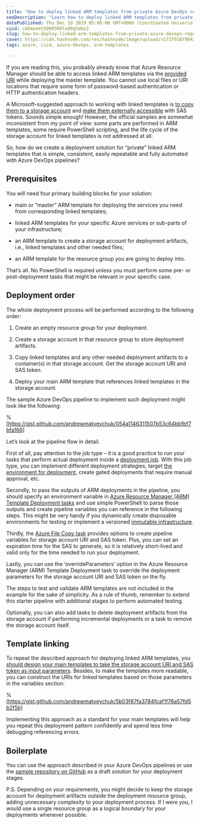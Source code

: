 ```yaml
---
title: "How to deploy linked ARM templates from private Azure DevOps repositories"
seoDescription: "Learn how to deploy linked ARM templates from private Azure DevOps repos using a consistent, automated solution with Azure DevOps pipelines"
datePublished: Thu Dec 19 2019 05:00:00 GMT+0000 (Coordinated Universal Time)
cuid: cm5moemt5000509lad9q5dmz2
slug: how-to-deploy-linked-arm-templates-from-private-azure-devops-repositories
cover: https://cdn.hashnode.com/res/hashnode/image/upload/v1737018790435/27ea2ff5-60e0-4769-b43e-0ee2620533bd.png
tags: azure, cicd, azure-devops, arm-templates

---
```


If you are reading this, you probably already know that Azure Resource Manager should be able to access linked ARM templates via the [provided URI](https://docs.microsoft.com/en-us/azure/azure-resource-manager/resource-group-linked-templates#linked-template) while deploying the master template. You cannot use local files or URI locations that require some form of password-based authentication or HTTP authentication headers.

A Microsoft-suggested approach to working with linked templates is [to copy them to a storage account](https://docs.microsoft.com/en-us/azure/azure-resource-manager/resource-manager-tutorial-create-linked-templates#upload-the-linked-template) and [make them externally accessible](https://docs.microsoft.com/en-us/azure/azure-resource-manager/secure-template-with-sas-token?tabs=azure-powershell#provide-sas-token-during-deployment) with SAS tokens. Sounds simple enough! However, the official samples are somewhat inconsistent from my point of view: some parts are performed in ARM templates, some require PowerShell scripting, and the life cycle of the storage account for linked templates is not addressed at all.

So, how do we create a deployment solution for “private” linked ARM templates that is simple, consistent, easily repeatable and fully automated with Azure DevOps pipelines?

## Prerequisites

You will need four primary building blocks for your solution:

* main or “master” ARM template for deploying the services you need from corresponding linked templates;
    
* linked ARM templates for your specific Azure services or sub-parts of your infrastructure;
    
* an ARM template to create a storage account for deployment artifacts, i.e., linked templates and other needed files;
    
* an ARM template for the resource group you are going to deploy into.
    

That’s all. No PowerShell is required unless you must perform some pre- or post-deployment tasks that might be relevant in your specific case.

## Deployment order

The whole deployment process will be performed according to the following order:

1. Create an empty resource group for your deployment.
    
2. Create a storage account in that resource group to store deployment artifacts.
    
3. Copy linked templates and any other needed deployment artifacts to a container(s) in that storage account. Get the storage account URI and SAS token.
    
4. Deploy your main ARM template that references linked templates in the storage account.
    

The sample Azure DevOps pipeline to implement such deployment might look like the following:

%[https://gist.github.com/andrewmatveychuk/054a1146311507b53c64bbfbf7bfa166] 

Let’s look at the pipeline flow in detail.

First of all, pay attention to the job type – it is a good practice to run your tasks that perform actual deployment inside a [deployment job](https://docs.microsoft.com/en-us/azure/devops/pipelines/process/deployment-jobs). With this job type, you can implement different deployment strategies, target [the environment for deployment](https://docs.microsoft.com/en-us/azure/devops/pipelines/process/environments), create gated deployments that require manual approval, etc.

Secondly, to pass the outputs of ARM deployments in the pipeline, you should specify an environment variable in [Azure Resource Manager (ARM) Template Deployment tasks](https://github.com/microsoft/azure-pipelines-tasks/tree/master/Tasks/AzureResourceManagerTemplateDeploymentV3) and use simple PowerShell to parse those outputs and create pipeline variables you can reference in the following steps. This might be very handy if you dynamically create disposable environments for testing or implement a versioned [immutable infrastructure](https://www.hashicorp.com/resources/what-is-mutable-vs-immutable-infrastructure).

Thirdly, the [Azure File Copy task](https://github.com/microsoft/azure-pipelines-tasks/tree/master/Tasks/AzureFileCopyV3) provides options to create pipeline variables for storage account URI and SAS token. Plus, you can set an expiration time for the SAS to generate, so it is relatively short-lived and valid only for the time needed to run your deployment.

Lastly, you can use the ‘overrideParameters’ option in the Azure Resource Manager (ARM) Template Deployment task to override the deployment parameters for the storage account URI and SAS token on the fly.

The steps to test and validate ARM templates are not included in the example for the sake of simplicity. As a rule of thumb, remember to extend this starter pipeline with additional stages to perform automated testing.

Optionally, you can also add tasks to delete deployment artifacts from the storage account if performing incremental deployments or a task to remove the storage account itself.

## Template linking

To repeat the described approach for deploying linked ARM templates, you [should design your main templates to take the storage account URI and SAS token as input parameters](https://github.com/starkfell/100DaysOfIaC/blob/master/articles/day.42.deploy.nested.arm.templates.using.storage.accounts.in.yaml.pipeline.md#1-preparing-the-arm-templates). Besides, to make the templates more readable, you can construct the URIs for linked templates based on those parameters in the variables section:

%[https://gist.github.com/andrewmatveychuk/5b03f87fa3784fcaf1f76a57fd5b2f5b] 

Implementing this approach as a standard for your main templates will help you repeat this deployment pattern confidently and spend less time debugging referencing errors.

## Boilerplate

You can use the approach described in your Azure DevOps pipelines or use the [sample repository on GitHub](https://github.com/andrewmatveychuk/azure.linked-arm-templates) as a draft solution for your deployment stages.

P.S. Depending on your requirements, you might decide to keep the storage account for deployment artifacts outside the deployment resource group, adding unnecessary complexity to your deployment process. If I were you, I would use a single resource group as a logical boundary for your deployments whenever possible.